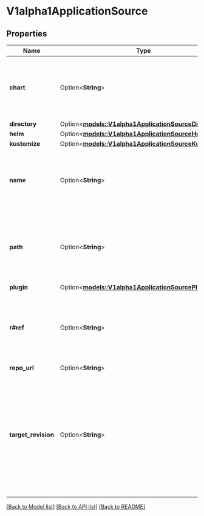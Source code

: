 # V1alpha1ApplicationSource

## Properties

Name | Type | Description | Notes
------------ | ------------- | ------------- | -------------
**chart** | Option<**String**> | Chart is a Helm chart name, and must be specified for applications sourced from a Helm repo. | [optional]
**directory** | Option<[**models::V1alpha1ApplicationSourceDirectory**](v1alpha1ApplicationSourceDirectory.md)> |  | [optional]
**helm** | Option<[**models::V1alpha1ApplicationSourceHelm**](v1alpha1ApplicationSourceHelm.md)> |  | [optional]
**kustomize** | Option<[**models::V1alpha1ApplicationSourceKustomize**](v1alpha1ApplicationSourceKustomize.md)> |  | [optional]
**name** | Option<**String**> | Name is used to refer to a source and is displayed in the UI. It is used in multi-source Applications. | [optional]
**path** | Option<**String**> | Path is a directory path within the Git repository, and is only valid for applications sourced from Git. | [optional]
**plugin** | Option<[**models::V1alpha1ApplicationSourcePlugin**](v1alpha1ApplicationSourcePlugin.md)> |  | [optional]
**r#ref** | Option<**String**> | Ref is reference to another source within sources field. This field will not be used if used with a `source` tag. | [optional]
**repo_url** | Option<**String**> |  | [optional]
**target_revision** | Option<**String**> | TargetRevision defines the revision of the source to sync the application to. In case of Git, this can be commit, tag, or branch. If omitted, will equal to HEAD. In case of Helm, this is a semver tag for the Chart's version. | [optional]

[[Back to Model list]](../README.md#documentation-for-models) [[Back to API list]](../README.md#documentation-for-api-endpoints) [[Back to README]](../README.md)


